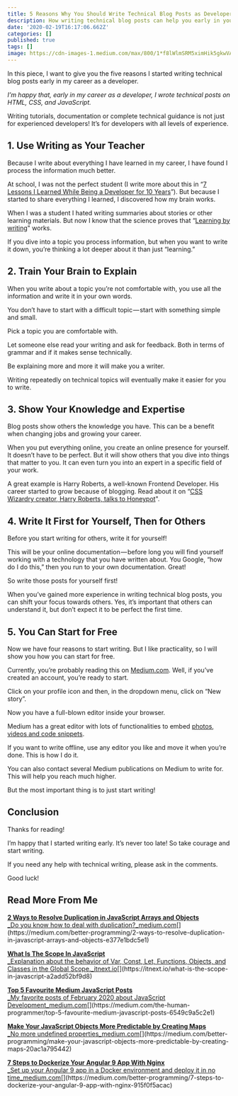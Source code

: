 ```yaml
---
title: 5 Reasons Why You Should Write Technical Blog Posts as Developer
description: How writing technical blog posts can help you early in your developer career
date: '2020-02-19T16:17:06.662Z'
categories: []
published: true
tags: []
image: https://cdn-images-1.medium.com/max/800/1*f8lWlmSRM5ximHik5gkwVA.jpeg
---
```


In this piece, I want to give you the five reasons I started writing technical blog posts early in my career as a developer.

_I’m happy that, early in my career as a developer, I wrote technical posts on HTML, CSS, and JavaScript._

Writing tutorials, documentation or complete technical guidance is not just for experienced developers! It’s for developers with all levels of experience.

## 1\. Use Writing as Your Teacher

Because I write about everything I have learned in my career, I have found I process the information much better.

At school, I was not the perfect student (I write more about this in “[7 Lessons I Learned While Being a Developer for 10 Years](https://medium.com/better-programming/7-lessons-i-learned-while-being-a-developer-for-10-years-c0e3db2c1336)”). But because I started to share everything I learned, I discovered how my brain works.

When I was a student I hated writing summaries about stories or other learning materials. But now I know that the science proves that “[Learning by writing](https://uwaterloo.ca/centre-for-teaching-excellence/teaching-resources/teaching-tips/developing-assignments/cross-discipline-skills/using-writing-learning-tool)" works.

If you dive into a topic you process information, but when you want to write it down, you’re thinking a lot deeper about it than just “learning.”

## 2\. Train Your Brain to Explain

When you write about a topic you’re not comfortable with, you use all the information and write it in your own words.

You don’t have to start with a difficult topic — start with something simple and small.

Pick a topic you are comfortable with.

Let someone else read your writing and ask for feedback. Both in terms of grammar and if it makes sense technically.

Be explaining more and more it will make you a writer.

Writing repeatedly on technical topics will eventually make it easier for you to write.

## 3\. Show Your Knowledge and Expertise

Blog posts show others the knowledge you have. This can be a benefit when changing jobs and growing your career.

When you put everything online, you create an online presence for yourself. It doesn’t have to be perfect. But it will show others that you dive into things that matter to you. It can even turn you into an expert in a specific field of your work.

A great example is Harry Roberts, a well-known Frontend Developer. His career started to grow because of blogging. Read about it on “[CSS Wizardry creator, Harry Roberts, talks to Honeypot](https://blog.honeypot.io/interview-harry-roberts-css-wizardry/)".

## 4\. Write It First for Yourself, Then for Others

Before you start writing for others, write it for yourself!

This will be your online documentation — before long you will find yourself working with a technology that you have written about. You Google, “how do I do this,” then you run to your own documentation. Great!

So write those posts for yourself first!

When you’ve gained more experience in writing technical blog posts, you can shift your focus towards others. Yes, it’s important that others can understand it, but don’t expect it to be perfect the first time.

## 5\. You Can Start for Free

Now we have four reasons to start writing. But I like practicality, so I will show you how you can start for free.

Currently, you’re probably reading this on [Medium.com](https://medium.com). Well, if you’ve created an account, you’re ready to start.

Click on your profile icon and then, in the dropdown menu, click on “New story”.

Now you have a full-blown editor inside your browser.

Medium has a great editor with lots of functionalities to embed [photos, videos and code snippets](https://help.medium.com/hc/en-us/articles/214981378-Embeds).

If you want to write offline, use any editor you like and move it when you’re done. This is how I do it.

You can also contact several Medium publications on Medium to write for. This will help you reach much higher.

But the most important thing is to just start writing!

## Conclusion

Thanks for reading!

I’m happy that I started writing early. It’s never too late! So take courage and start writing.

If you need any help with technical writing, please ask in the comments.

Good luck!

## Read More From Me

[**2 Ways to Resolve Duplication in JavaScript Arrays and Objects**  
_Do you know how to deal with duplication?_medium.com](https://medium.com/better-programming/2-ways-to-resolve-duplication-in-javascript-arrays-and-objects-e377e1bdc5e1 "https://medium.com/better-programming/2-ways-to-resolve-duplication-in-javascript-arrays-and-objects-e377e1bdc5e1")[](https://medium.com/better-programming/2-ways-to-resolve-duplication-in-javascript-arrays-and-objects-e377e1bdc5e1)

[**What Is The Scope In JavaScript**  
_Explanation about the behavior of Var, Const, Let, Functions, Objects, and Classes in the Global Scope._itnext.io](https://itnext.io/what-is-the-scope-in-javascript-a2add52bf9d8 "https://itnext.io/what-is-the-scope-in-javascript-a2add52bf9d8")[](https://itnext.io/what-is-the-scope-in-javascript-a2add52bf9d8)

[**Top 5 Favourite Medium JavaScript Posts**  
_My favorite posts of February 2020 about JavaScript Development_medium.com](https://medium.com/the-human-programmer/top-5-favourite-medium-javascript-posts-6549c9a5c2e1 "https://medium.com/the-human-programmer/top-5-favourite-medium-javascript-posts-6549c9a5c2e1")[](https://medium.com/the-human-programmer/top-5-favourite-medium-javascript-posts-6549c9a5c2e1)

[**Make Your JavaScript Objects More Predictable by Creating Maps**  
_No more undefined properties_medium.com](https://medium.com/better-programming/make-your-javascript-objects-more-predictable-by-creating-maps-20ac1a795442 "https://medium.com/better-programming/make-your-javascript-objects-more-predictable-by-creating-maps-20ac1a795442")[](https://medium.com/better-programming/make-your-javascript-objects-more-predictable-by-creating-maps-20ac1a795442)

[**7 Steps to Dockerize Your Angular 9 App With Nginx**  
_Set up your Angular 9 app in a Docker environment and deploy it in no time_medium.com](https://medium.com/better-programming/7-steps-to-dockerize-your-angular-9-app-with-nginx-915f0f5acac "https://medium.com/better-programming/7-steps-to-dockerize-your-angular-9-app-with-nginx-915f0f5acac")[](https://medium.com/better-programming/7-steps-to-dockerize-your-angular-9-app-with-nginx-915f0f5acac)
